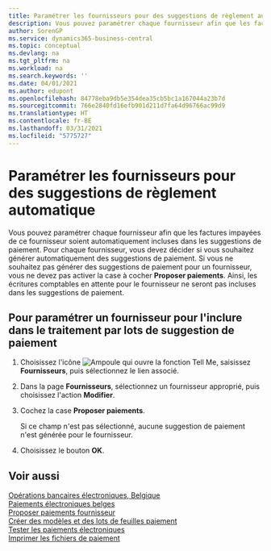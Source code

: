 ```yaml
---
title: Paramétrer les fournisseurs pour des suggestions de règlement automatique (BE)
description: Vous pouvez paramétrer chaque fournisseur afin que les factures impayées de ce fournisseur soient automatiquement incluses dans les suggestions de paiement.
author: SorenGP
ms.service: dynamics365-business-central
ms.topic: conceptual
ms.devlang: na
ms.tgt_pltfrm: na
ms.workload: na
ms.search.keywords: ''
ms.date: 04/01/2021
ms.author: edupont
ms.openlocfilehash: 84778eba9db5e354dea35cb5bc1a167044a23b7d
ms.sourcegitcommit: 766e2840fd16efb901d211d7fa64d96766ac99d9
ms.translationtype: HT
ms.contentlocale: fr-BE
ms.lasthandoff: 03/31/2021
ms.locfileid: "5775727"
---
```

# <a name="set-up-vendors-for-automatic-payment-suggestions"></a>Paramétrer les fournisseurs pour des suggestions de règlement automatique

Vous pouvez paramétrer chaque fournisseur afin que les factures impayées de ce fournisseur soient automatiquement incluses dans les suggestions de paiement. Pour chaque fournisseur, vous devez décider si vous souhaitez générer automatiquement des suggestions de paiement. Si vous ne souhaitez pas générer des suggestions de paiement pour un fournisseur, vous ne devez pas activer la case à cocher **Proposer paiements**. Ainsi, les écritures comptables en attente pour le fournisseur ne seront pas incluses dans les suggestions de paiement.  

## <a name="to-set-up-a-vendor-to-be-included-in-the-payment-suggestion-batch"></a>Pour paramétrer un fournisseur pour l'inclure dans le traitement par lots de suggestion de paiement  

1. Choisissez l'icône ![Ampoule qui ouvre la fonction Tell Me](../../media/ui-search/search_small.png "Dites-moi ce que vous voulez faire"), saisissez **Fournisseurs**, puis sélectionnez le lien associé.  
2. Dans la page **Fournisseurs**, sélectionnez un fournisseur approprié, puis choisissez l'action **Modifier**.  
3. Cochez la case **Proposer paiements**.  

    Si ce champ n'est pas sélectionné, aucune suggestion de paiement n'est générée pour le fournisseur.  

4. Choisissez le bouton **OK**.  
  
## <a name="see-also"></a>Voir aussi

[Opérations bancaires électroniques, Belgique](belgian-electronic-banking.md)  
[Paiements électroniques belges](belgian-electronic-payments.md)  
[Proposer paiements fournisseur](../../payables-how-suggest-vendor-payments.md)  
[Créer des modèles et des lots de feuilles paiement](how-to-create-payment-journal-templates-and-batches.md)  
[Tester les paiements électroniques](how-to-test-electronic-payments.md)  
[Imprimer les fichiers de paiement](how-to-print-payment-files.md)  
